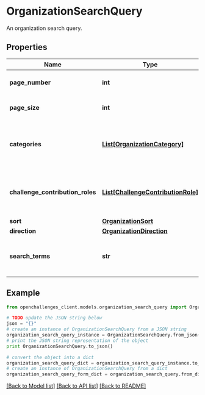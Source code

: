 # OrganizationSearchQuery

An organization search query.

## Properties
Name | Type | Description | Notes
------------ | ------------- | ------------- | -------------
**page_number** | **int** | The page number. | [optional] [default to 0]
**page_size** | **int** | The number of items in a single page. | [optional] [default to 100]
**categories** | [**List[OrganizationCategory]**](OrganizationCategory.md) | The array of organization categories used to filter the results. | [optional] 
**challenge_contribution_roles** | [**List[ChallengeContributionRole]**](ChallengeContributionRole.md) | An array of challenge contribution roles used to filter the results. | [optional] 
**sort** | [**OrganizationSort**](OrganizationSort.md) |  | [optional] 
**direction** | [**OrganizationDirection**](OrganizationDirection.md) |  | [optional] 
**search_terms** | **str** | A string of search terms used to filter the results. | [optional] 

## Example

```python
from openchallenges_client.models.organization_search_query import OrganizationSearchQuery

# TODO update the JSON string below
json = "{}"
# create an instance of OrganizationSearchQuery from a JSON string
organization_search_query_instance = OrganizationSearchQuery.from_json(json)
# print the JSON string representation of the object
print OrganizationSearchQuery.to_json()

# convert the object into a dict
organization_search_query_dict = organization_search_query_instance.to_dict()
# create an instance of OrganizationSearchQuery from a dict
organization_search_query_form_dict = organization_search_query.from_dict(organization_search_query_dict)
```
[[Back to Model list]](../README.md#documentation-for-models) [[Back to API list]](../README.md#documentation-for-api-endpoints) [[Back to README]](../README.md)


